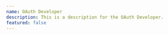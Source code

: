 ```yaml
---
name: OAuth Developer
description: This is a description for the OAuth Developer.
featured: false
---
```

